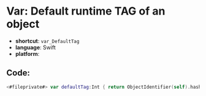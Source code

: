 # Var: Default runtime TAG of an object
- **shortcut**: `var_DefaultTag`
- **language**: Swift
- **platform**: 


## Code:
```swift
<#fileprivate#> var defaultTag:Int { return ObjectIdentifier(self).hashValue }
```